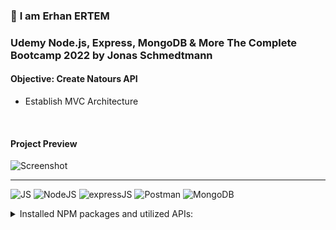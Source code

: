 ### 👋 **I am Erhan ERTEM**

### Udemy Node.js, Express, MongoDB & More The Complete Bootcamp 2022 by Jonas Schmedtmann

#### **Objective:** Create Natours API

- Establish MVC Architecture

&emsp;

<!-- #### Link to Project &rarr; [Natours-App](https://natours-app-erhan-ertem.heroku.app) -->

#### Project Preview

![Screenshot](screenshot.gif)

---

![JS](https://img.shields.io/badge/JavaScript-323330?style=flat&logo=javascript&logoColor=F7DF1E) ![NodeJS](https://img.shields.io/badge/Node.js-339933?style=flat&logo=nodedotjs&logoColor=white) ![expressJS](https://img.shields.io/badge/Express.js-000000?style=flat&logo=express&logoColor=white) ![Postman](https://img.shields.io/badge/Postman-FF6C37?style=flat&logo=Postman&logoColor=white) ![MongoDB](https://img.shields.io/badge/MongoDB-4EA94B?style=flat&logo=mongodb&logoColor=white)

<details>
<summary>Installed NPM packages and utilized APIs:</summary>

| Package command                       | Package link                                                                                                  | Description                                                                                                     |
| ------------------------------------- | ------------------------------------------------------------------------------------------------------------- | --------------------------------------------------------------------------------------------------------------- |
| npm i -g nodemon                      | https://www.npmjs.com/package/nodemon                                                                         | Nodemon is a helper tool for developing Node.js based applications.                                             |
| npm i -g win-node-env                 | https://www.npmjs.com/package/win-node-env                                                                    | Run npm scripts on Windows (package.JSON) that set (common) environment variables.                              |
| npm i -g ndb                          | https://www.npmjs.com/package/ndb                                                                             | An improved debugging experience for Node.js thru ChromeDevTools                                                |
| npm i dotenv                          | https://www.npmjs.com/package/dotenv                                                                          | Dotenv is a zero-dependency module that loads environment variables from a .env file into process.env           |
| npm i express                         | https://www.npmjs.com/package/express                                                                         | Fast, unopinionated, minimalist web framework for Node.js                                                       |
| npm i morgan                          | https://www.npmjs.com/package/morgan                                                                          | HTTP request logger middleware for node terminal.js                                                             |
| npm i mongoose                        | https://www.npmjs.com/package/mongoose                                                                        | Mongoose is a MongoDB object modeling tool designed to work in an asynchronous environment (MongoDB driver)     |
| npm i slugify                         | https://www.npmjs.com/package/slugify                                                                         | Slugifies the strings                                                                                           |
| npm i validator                       | https://www.npmjs.com/package/validator                                                                       | A library of string validators and sanitizers                                                                   |
| npm i bcryptjs                        | https://github.com/dcodeIO/bcrypt.js                                                                          | Optimized bcrypt in JavaScript with zero dependencies                                                           |
| npm i jsonwebtoken                    | https://www.npmjs.com/package/jsonwebtoken                                                                    | An implementation of JSON Web Tokens                                                                            |
| npm i nodemailer                      | https://nodemailer.com/about/                                                                                 | Send emails from Node.js                                                                                        |
| npm i express-rate-limit              | https://www.npmjs.com/package/express-rate-limit                                                              | Security: Basic rate-limiting middleware for Express. (Security measure for DOS or Bruteforce attacks)          |
| npm i helmet                          | https://www.npmjs.com/package/helmet                                                                          | Security: Helps you secure your Express apps by setting various HTTP headers. (Secure HTTP Headers)             |
| npm i express-mongo-sanitize          | https://www.npmjs.com/package/express-mongo-sanitize                                                          | Security: Sanitizes user-supplied data to prevent MongoDB Operator Injection.                                   |
| npm i xss-clean                       | https://www.npmjs.com/package/xss-clean                                                                       | Security: Node.js Connect middleware to sanitize user input coming from POST body, GET queries, and url params. |
| npm i hpp                             | https://www.npmjs.com/package/hpp                                                                             | Security: Express middleware to protect against HTTP Parameter Pollution attacks.                               |
| npm i pug                             | https://www.npmjs.com/package/pug                                                                             | Pug is a high performance template engine.                                                                      |
| npm i axios OR via script referencing | https://www.npmjs.com/package/axios OR https://cdnjs.com/libraries/axios OR https://axios-http.com/docs/intro | Axios is a promise-based HTTP Client for node.js and the browser.                                               |
| npm i cookie-parser                   | https://www.npmjs.com/package/cookie-parser                                                                   | Parse Cookie header and populate req.cookies with an object keyed by the cookie names.                          |

</details>

&emsp;
